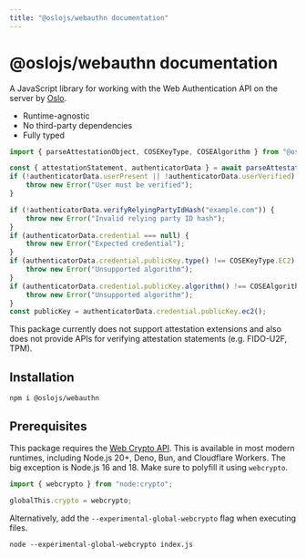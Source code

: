 ```yaml
---
title: "@oslojs/webauthn documentation"
---
```


# @oslojs/webauthn documentation

A JavaScript library for working with the Web Authentication API on the server by [Oslo](https://oslojs.dev).

- Runtime-agnostic
- No third-party dependencies
- Fully typed

```ts
import { parseAttestationObject, COSEKeyType, COSEAlgorithm } from "@oslojs/webauthn";

const { attestationStatement, authenticatorData } = await parseAttestationObject(encoded);
if (!authenticatorData.userPresent || !authenticatorData.userVerified) {
	throw new Error("User must be verified");
}

if (!authenticatorData.verifyRelyingPartyIdHash("example.com")) {
	throw new Error("Invalid relying party ID hash");
}
if (authenticatorData.credential === null) {
	throw new Error("Expected credential");
}
if (authenticatorData.credential.publicKey.type() !== COSEKeyType.EC2) {
	throw new Error("Unsupported algorithm");
}
if (authenticatorData.credential.publicKey.algorithm() !== COSEAlgorithm.ES256) {
	throw new Error("Unsupported algorithm");
}
const publicKey = authenticatorData.credential.publicKey.ec2();
```

This package currently does not support attestation extensions and also does not provide APIs for verifying attestation statements (e.g. FIDO-U2F, TPM).

## Installation

```
npm i @oslojs/webauthn
```

## Prerequisites

This package requires the [Web Crypto API](https://developer.mozilla.org/en-US/docs/Web/API/Web_Crypto_API). This is available in most modern runtimes, including Node.js 20+, Deno, Bun, and Cloudflare Workers. The big exception is Node.js 16 and 18. Make sure to polyfill it using `webcrypto`.

```ts
import { webcrypto } from "node:crypto";

globalThis.crypto = webcrypto;
```

Alternatively, add the `--experimental-global-webcrypto` flag when executing files.

```
node --experimental-global-webcrypto index.js
```
